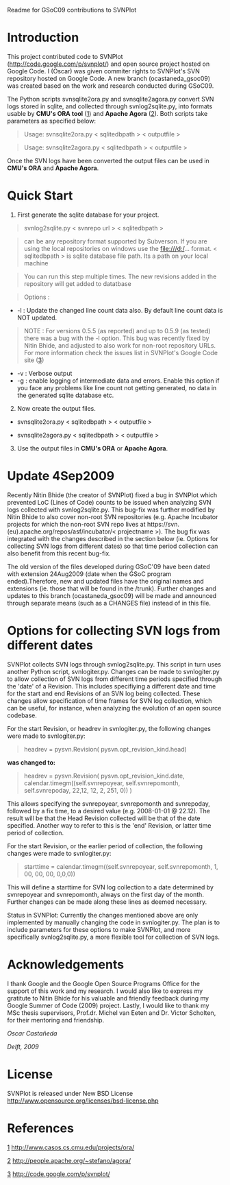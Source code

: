 Readme for GSoC09 contributions to SVNPlot

# Introduction #

This project contributed code to SVNPlot (http://code.google.com/p/svnplot/) and open source project hosted on Google Code. I (Oscar) was given commiter rights to SVNPlot's SVN repository hosted on Google Code. A new branch (ocastaneda\_gsoc09) was created based on the work and research conducted during GSoC09.

The Python scripts svnsqlite2ora.py and svnsqlite2agora.py convert SVN logs stored in sqlite, and collected through svnlog2sqlite.py, into formats usable by **CMU's ORA tool** ([1](.md)) and **Apache Agora** ([2](.md)). Both scripts take parameters as specified below:

> Usage: svnsqlite2ora.py < sqlitedbpath > < outputfile >

> Usage: svnsqlite2agora.py < sqlitedbpath > < outputfile >

Once the SVN logs have been converted the output files can be used in **CMU's ORA** and **Apache Agora**.

# Quick Start #

1. First generate the sqlite database for your project.

> svnlog2sqlite.py < svnrepo url > < sqlitedbpath >

> <svnrepo url> can be any repository format supported by Subverson. If you are using the local repositories on windows use the [file:///d:/](file:///d:/)... format. < sqlitedbpath > is sqlite database file path. Its a path on your local machine

> You can run this step multiple times. The new revisions added in the repository will get added to datatbase

> Options :
  * -l : Update the changed line count data also. By default line count data is NOT updated.
> NOTE : For versions 0.5.5 (as reported) and up to 0.5.9 (as tested) there was a bug with the -l option. This bug was recently fixed by Nitin Bhide, and adjusted to also work for non-root repository URLs. For more information check the issues list in SVNPlot's Google Code site ([3](.md))

  * -v : Verbose output
  * -g : enable logging of intermediate data and errors. Enable this option if you face any problems like line count not getting generated, no data in the generated sqlite database etc.

2. Now create the output files.

  * svnsqlite2ora.py < sqlitedbpath > < outputfile >

  * svnsqlite2agora.py < sqlitedbpath > < outputfile >

3. Use the output files in **CMU's ORA** or **Apache Agora**.

# Update 4Sep2009 #

Recently Nitin Bhide (the creator of SVNPlot) fixed a bug in SVNPlot which prevented LoC (Lines of Code) counts to be issued when analyzing SVN logs collected with svnlog2sqlite.py. This bug-fix was further modified by Nitin Bhide to also cover non-root SVN repositories (e.g. Apache Incubator projects for which the non-root SVN repo lives at https://svn.(eu).apache.org/repos/asf/incubator/< projectname >). The bug fix was integrated with the changes described in the section below (ie. Options for collecting SVN logs from different dates) so that time period collection can also benefit from this recent bug-fix.

The old version of the files developed during GSoC'09 have been dated with extension 24Aug2009 (date when the GSoC program ended).Therefore, new and updated files have the original names and extensions (ie. those that will be found in the /trunk). Further changes and updates to this branch (ocastaneda\_gsoc09) will be made and announced through separate means (such as a CHANGES file) instead of in this file.

# Options for collecting SVN logs from different dates #

SVNPlot collects SVN logs through svnlog2sqlite.py. This script in turn uses another Python script, svnlogiter.py. Changes can be made to svnlogiter.py to allow collection of SVN logs from different time periods specified through the 'date' of a Revision. This includes specifiying a different date and time for the start and end Revisions of an SVN log being collected. These changes allow specification of time frames for SVN log collection, which can be useful, for instance, when analyzing the evolution of an open source codebase.

For the start Revision, or headrev in svnlogiter.py, the following changes were made to svnlogiter.py:

> headrev = pysvn.Revision( pysvn.opt\_revision\_kind.head)

**was changed to:**

> headrev = pysvn.Revision( pysvn.opt\_revision\_kind.date, calendar.timegm((self.svnrepoyear, self.svnrepomonth, self.svnrepoday, 22,12, 12, 2, 251, 0)) )

This allows specifying the svnrepoyear, svnrepomonth and svnrepoday, followed by a fix time, to a desired value (e.g. 2008-01-01 @ 22.12). The result will be that the Head Revision collected will be that of the date specified. Another way to refer to this is the 'end' Revision, or latter time period of collection.

For the start Revision, or the earlier period of collection, the following changes were made to svnlogiter.py:

> starttime = calendar.timegm((self.svnrepoyear, self.svnrepomonth, 1, 00, 00, 00, 0,0,0))

This will define a starttime for SVN log collection to a date determined by svnrepoyear and svnrepomonth, always on the first day of the month. Further changes can be made along these lines as deemed necessary.

Status in SVNPlot: Currently the changes mentioned above are only implemented by manually changing the code in svnlogiter.py. The plan is to include parameters for these options to make SVNPlot, and more specifically svnlog2sqlite.py, a more flexible tool for collection of SVN logs.

# Acknowledgements #

I thank Google and the Google Open Source Programs Office for the support of this work and my research. I would also like to express my gratitute to Nitin Bhide for his valuable and friendly feedback during my Google Summer of Code (2009) project. Lastly, I would like to thank my MSc thesis supervisors, Prof.dr. Michel van Eeten and Dr. Victor Scholten, for their mentoring and friendship.

_Oscar Castañeda_

_Delft, 2009_


# License #

SVNPlot is released under New BSD License http://www.opensource.org/licenses/bsd-license.php

# References #

[1](.md) http://www.casos.cs.cmu.edu/projects/ora/

[2](.md) http://people.apache.org/~stefano/agora/

[3](.md) http://code.google.com/p/svnplot/